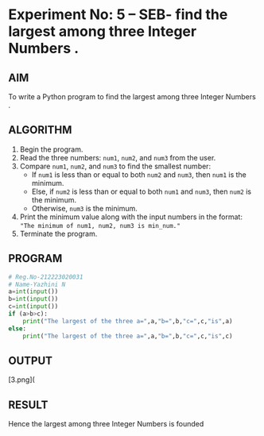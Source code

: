 # Experiment No: 5 – SEB- find the largest among three Integer Numbers .

## AIM  
To write a Python program to find the largest among three Integer Numbers .

## ALGORITHM  
1. Begin the program.  
2. Read the three numbers: `num1`, `num2`, and `num3` from the user.  
3. Compare `num1`, `num2`, and `num3` to find the smallest number:  
   - If `num1` is less than or equal to both `num2` and `num3`, then `num1` is the minimum.  
   - Else, if `num2` is less than or equal to both `num1` and `num3`, then `num2` is the minimum.  
   - Otherwise, `num3` is the minimum.  
4. Print the minimum value along with the input numbers in the format:  
   `"The minimum of num1, num2, num3 is min_num."`  
5. Terminate the program.

## PROGRAM
```python
# Reg.No-212223020031
# Name-Yazhini N
a=int(input())
b=int(input())
c=int(input())
if (a>b>c):
    print("The largest of the three a=",a,"b=",b,"c=",c,"is",a)
else:
    print("The largest of the three a=",a,"b=",b,"c=",c,"is",c)
```

## OUTPUT
[3.png](
## RESULT
Hence the largest among three Integer Numbers is founded
